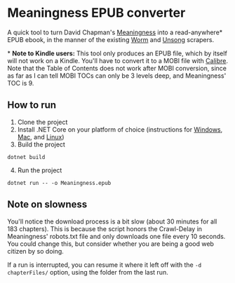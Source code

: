 # Meaningness EPUB converter

A quick tool to turn David Chapman's [Meaningness](https://meaningness.com) into a read-anywhere* EPUB ebook, in the manner of the existing [Worm](https://github.com/rhelsing/worm_scraper) and [Unsong](https://github.com/JasonGross/unsong_scraper) scrapers.

\* **Note to Kindle users:** This tool only produces an EPUB file, which by itself will not work on a Kindle. You'll have to convert it to a MOBI file with [Calibre](https://calibre-ebook.com). Note that the Table of Contents does not work after MOBI conversion, since as far as I can tell MOBI TOCs can only be 3 levels deep, and Meaningness' TOC is 9.

## How to run

1. Clone the project
2. Install .NET Core on your platform of choice (instructions for [Windows](https://www.microsoft.com/net/core#windowscmd), [Mac](https://www.microsoft.com/net/core#macos), and [Linux](https://www.microsoft.com/net/core#linuxredhat))
3. Build the project
```command
dotnet build
```
4. Run the project
```command
dotnet run -- -o Meaningness.epub
```

## Note on slowness

You'll notice the download process is a bit slow (about 30 minutes for all 183 chapters). This is because the script honors the Crawl-Delay in Meaningness' robots.txt file and only downloads one file every 10 seconds. You could change this, but consider whether you are being a good web citizen by so doing.

If a run is interrupted, you can resume it where it left off with the `-d chapterFiles/` option, using the folder from the last run.